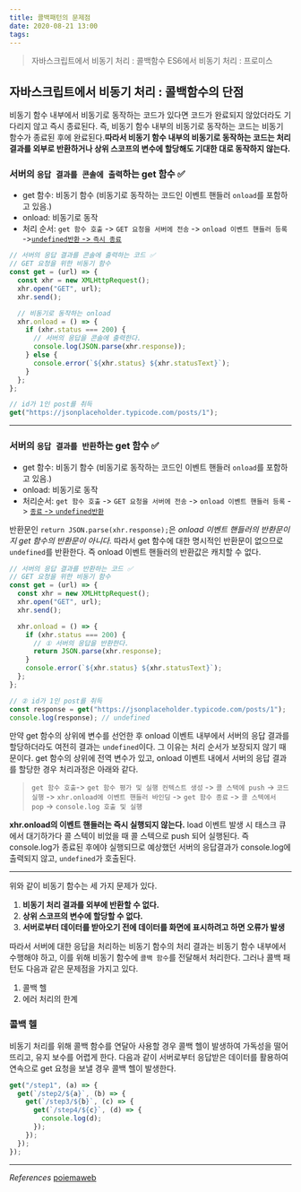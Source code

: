 ```yaml
---
title: 콜백패턴의 문제점
date: 2020-08-21 13:00
tags:
---
```


> 자바스크립트에서 비동기 처리 : 콜백함수
> ES6에서 비동기 처리 : 프로미스

## 자바스크립트에서 비동기 처리 : 콜백함수의 **단점**

비동기 함수 내부에서 비동기로 동작하는 코드가 있다면 코드가 완료되지 않았더라도 기다리지 않고 즉시 종료된다. 즉, 비동기 함수 내부의 비동기로 동작하는 코드는 비동기 함수가 종료된 후에 완료된다.**따라서 비동기 함수 내부의 비동기로 동작하는 코드는 처리 결과를 외부로 반환하거나 상위 스코프의 변수에 할당해도 기대한 대로 동작하지 않는다.**

### 서버의 `응답 결과를 콘솔에 출력`하는 get 함수 ✅

- get 함수: 비동기 함수 (비동기로 동작하는 코드인 이벤트 핸들러 `onload`를 포함하고 있음.)
- onload: 비동기로 동작
- 처리 순서: `get 함수 호출` -> `GET 요청을 서버에 전송` -> `onload 이벤트 핸들러 등록` -><u>`undefined반환` -> `즉시 종료`</u>

```javascript
// 서버의 응답 결과를 콘솔에 출력하는 코드 ✅
// GET 요청을 위한 비동기 함수
const get = (url) => {
  const xhr = new XMLHttpRequest();
  xhr.open("GET", url);
  xhr.send();

  // 비동기로 동작하는 onload
  xhr.onload = () => {
    if (xhr.status === 200) {
      // 서버의 응답을 콘솔에 출력한다.
      console.log(JSON.parse(xhr.response));
    } else {
      console.error(`${xhr.status} ${xhr.statusText}`);
    }
  };
};

// id가 1인 post를 취득
get("https://jsonplaceholder.typicode.com/posts/1");
```

---

### 서버의 `응답 결과를 반환`하는 get 함수 ✅

- get 함수: 비동기 함수 (비동기로 동작하는 코드인 이벤트 핸들러 `onload`를 포함하고 있음.)
- onload: 비동기로 동작
- 처리순서: `get 함수 호출` -> `GET 요청을 서버에 전송` -> `onload 이벤트 핸들러 등록` -> <u>`종료` -> `undefined반환`</u>

반환문인 `return JSON.parse(xhr.response);`은 _onload 이벤트 핸들러의 반환문이지 get 함수의 반환문이 아니다._ 따라서 get 함수에 대한 명시적인 반환문이 없으므로 `undefined`를 반환한다. 즉 onload 이벤트 핸들러의 반환값은 캐치할 수 없다.

```javascript
// 서버의 응답 결과를 반환하는 코드 ✅
// GET 요청을 위한 비동기 함수
const get = (url) => {
  const xhr = new XMLHttpRequest();
  xhr.open("GET", url);
  xhr.send();

  xhr.onload = () => {
    if (xhr.status === 200) {
      // ① 서버의 응답을 반환한다.
      return JSON.parse(xhr.response);
    }
    console.error(`${xhr.status} ${xhr.statusText}`);
  };
};

// ② id가 1인 post를 취득
const response = get("https://jsonplaceholder.typicode.com/posts/1");
console.log(response); // undefined
```

만약 get 함수의 상위에 변수를 선언한 후 onload 이벤트 내부에서 서버의 응답 결과를 할당하더라도 여전히 결과는 `undefined`이다. 그 이유는 처리 순서가 보장되지 않기 때문이다. get 함수의 상위에 전역 변수가 있고, onload 이벤트 내에서 서버의 응답 결과를 할당한 경우 처리과정은 아래와 같다.

> `get 함수 호출`-> `get 함수 평가 및 실행 컨텍스트 생성` -> `콜 스택에 push` -> `코드 실행` -> `xhr.onload에 이벤트 핸들러 바인딩` -> `get 함수 종료` -> `콜 스텍에서 pop` -> `console.log 호출 및 실행`

**xhr.onload의 이벤트 핸들러는 즉시 실행되지 않는다.** load 이벤트 발생 시 태스크 큐에서 대기하가다 콜 스텍이 비었을 때 콜 스텍으로 push 되어 실행된다. 즉 console.log가 종료된 후에야 실행되므로 예상했던 서버의 응답결과가 console.log에 출력되지 않고, `undefined`가 호출된다.

---

위와 같이 비동기 함수는 세 가지 문제가 있다.

1. **비동기 처리 결과를 외부에 반환할 수 없다.**
2. **상위 스코프의 변수에 할당할 수 없다.**
3. **서버로부터 데이터를 받아오기 전에 데이터를 화면에 표시하려고 하면 오류가 발생**

따라서 서버에 대한 응답을 처리하는 비동기 함수의 처리 결과는 비동기 함수 내부에서 수행해야 하고, 이를 위해 비동기 함수에 `콜백 함수`를 전달해서 처리한다. 그러나 콜백 패턴도 다음과 같은 문제점을 가지고 있다.

1. 콜백 헬
2. 에러 처리의 한계

### 콜백 헬

비동기 처리를 위해 콜백 함수를 연달아 사용할 경우 콜백 헬이 발생하여 가독성을 떨어뜨리고, 유지 보수를 어렵게 한다. 다음과 같이 서버로부터 응답받은 데이터를 활용하여 연속으로 get 요청을 보낼 경우 콜백 헬이 발생한다.

```javascript
get("/step1", (a) => {
  get(`/step2/${a}`, (b) => {
    get(`/step3/${b}`, (c) => {
      get(`/step4/${c}`, (d) => {
        console.log(d);
      });
    });
  });
});
```

---

_References_
[poiemaweb](https://poiemaweb.com/fastcampus/promise)
